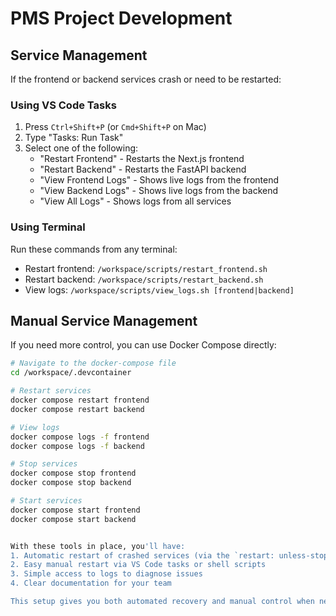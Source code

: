 # PMS Project Development

## Service Management

If the frontend or backend services crash or need to be restarted:

### Using VS Code Tasks
1. Press `Ctrl+Shift+P` (or `Cmd+Shift+P` on Mac)
2. Type "Tasks: Run Task"
3. Select one of the following:
   - "Restart Frontend" - Restarts the Next.js frontend
   - "Restart Backend" - Restarts the FastAPI backend
   - "View Frontend Logs" - Shows live logs from the frontend
   - "View Backend Logs" - Shows live logs from the backend
   - "View All Logs" - Shows logs from all services

### Using Terminal
Run these commands from any terminal:

- Restart frontend: `/workspace/scripts/restart_frontend.sh`
- Restart backend: `/workspace/scripts/restart_backend.sh`
- View logs: `/workspace/scripts/view_logs.sh [frontend|backend]`

## Manual Service Management

If you need more control, you can use Docker Compose directly:

```bash
# Navigate to the docker-compose file
cd /workspace/.devcontainer

# Restart services
docker compose restart frontend
docker compose restart backend

# View logs
docker compose logs -f frontend
docker compose logs -f backend

# Stop services
docker compose stop frontend
docker compose stop backend

# Start services
docker compose start frontend
docker compose start backend


With these tools in place, you'll have:
1. Automatic restart of crashed services (via the `restart: unless-stopped` policy)
2. Easy manual restart via VS Code tasks or shell scripts
3. Simple access to logs to diagnose issues
4. Clear documentation for your team

This setup gives you both automated recovery and manual control when needed.
